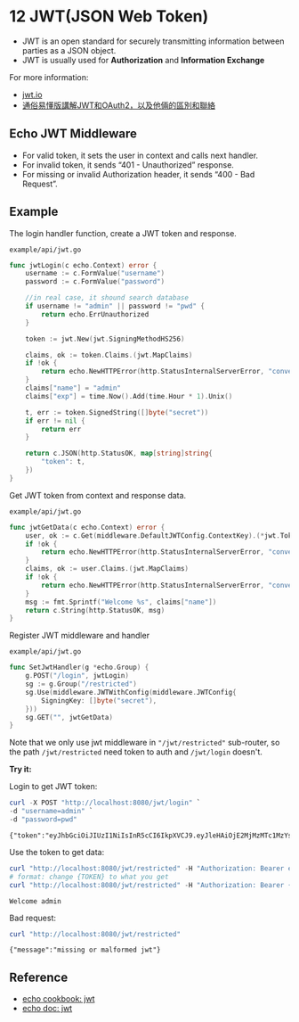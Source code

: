 # 12 JWT(JSON Web Token)

- JWT is an open standard for securely transmitting information between parties as a JSON object.
- JWT is usually used for **Authorization** and **Information Exchange**

For more information:

- [jwt.io](https://jwt.io/introduction)
- [通俗易懂版講解JWT和OAuth2，以及他倆的區別和聯絡](https://www.itread01.com/content/1542396010.html)

## Echo JWT Middleware

- For valid token, it sets the user in context and calls next handler.
- For invalid token, it sends “401 - Unauthorized” response.
- For missing or invalid Authorization header, it sends “400 - Bad Request”.

## Example

The login handler function, create a JWT token and response.

`example/api/jwt.go`

```go
func jwtLogin(c echo.Context) error {
    username := c.FormValue("username")
    password := c.FormValue("password")

    //in real case, it shound search database
    if username != "admin" || password != "pwd" {
        return echo.ErrUnauthorized
    }

    token := jwt.New(jwt.SigningMethodHS256)

    claims, ok := token.Claims.(jwt.MapClaims)
    if !ok {
        return echo.NewHTTPError(http.StatusInternalServerError, "convert not expected type")
    }
    claims["name"] = "admin"
    claims["exp"] = time.Now().Add(time.Hour * 1).Unix()

    t, err := token.SignedString([]byte("secret"))
    if err != nil {
        return err
    }

    return c.JSON(http.StatusOK, map[string]string{
        "token": t,
    })
}
```

Get JWT token from context and response data.

`example/api/jwt.go`

```go
func jwtGetData(c echo.Context) error {
    user, ok := c.Get(middleware.DefaultJWTConfig.ContextKey).(*jwt.Token)
    if !ok {
        return echo.NewHTTPError(http.StatusInternalServerError, "convert not expected type")
    }
    claims, ok := user.Claims.(jwt.MapClaims)
    if !ok {
        return echo.NewHTTPError(http.StatusInternalServerError, "convert not expected type")
    }
    msg := fmt.Sprintf("Welcome %s", claims["name"])
    return c.String(http.StatusOK, msg)
}
```

Register JWT middleware and handler

`example/api/jwt.go`

```go
func SetJwtHandler(g *echo.Group) {
    g.POST("/login", jwtLogin)
    sg := g.Group("/restricted")
    sg.Use(middleware.JWTWithConfig(middleware.JWTConfig{
        SigningKey: []byte("secret"),
    }))
    sg.GET("", jwtGetData)
}
```

Note that we only use jwt middleware in `"/jwt/restricted"` sub-router, so the path `/jwt/restricted` need token to auth and `/jwt/login` doesn't.

**Try it:**

Login to get JWT token:

```powershell
curl -X POST "http://localhost:8080/jwt/login" `
-d "username=admin" `
-d "password=pwd"
```

```text
{"token":"eyJhbGciOiJIUzI1NiIsInR5cCI6IkpXVCJ9.eyJleHAiOjE2MjMzMTc1MzYsIm5hbWUiOiJ0ZXN0bWFuIn0.Gcx6y2pPAn_IO2hnjQYoMI7VIUstinAAleABfhSkY0A"}
```

Use the token to get data:

```powershell
curl "http://localhost:8080/jwt/restricted" -H "Authorization: Bearer eyJhbGciOiJIUzI1NiIsInR5cCI6IkpXVCJ9.eyJleHAiOjE2MjMzMTc1MzYsIm5hbWUiOiJ0ZXN0bWFuIn0.Gcx6y2pPAn_IO2hnjQYoMI7VIUstinAAleABfhSkY0A"
# format: change {TOKEN} to what you get
curl "http://localhost:8080/jwt/restricted" -H "Authorization: Bearer {TOKEN}"
```

```text
Welcome admin
```

Bad request:

```powershell
curl "http://localhost:8080/jwt/restricted"
```

```text
{"message":"missing or malformed jwt"}
```

## Reference

- [echo cookbook: jwt](https://echo.labstack.com/cookbook/jwt/)
- [echo doc: jwt](https://echo.labstack.com/middleware/jwt/)
